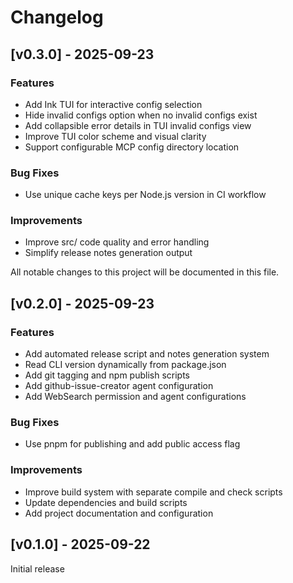# Changelog

## [v0.3.0] - 2025-09-23

### Features

- Add Ink TUI for interactive config selection
- Hide invalid configs option when no invalid configs exist
- Add collapsible error details in TUI invalid configs view
- Improve TUI color scheme and visual clarity
- Support configurable MCP config directory location

### Bug Fixes

- Use unique cache keys per Node.js version in CI workflow

### Improvements

- Improve src/ code quality and error handling
- Simplify release notes generation output

All notable changes to this project will be documented in this file.

## [v0.2.0] - 2025-09-23

### Features

- Add automated release script and notes generation system
- Read CLI version dynamically from package.json
- Add git tagging and npm publish scripts
- Add github-issue-creator agent configuration
- Add WebSearch permission and agent configurations

### Bug Fixes

- Use pnpm for publishing and add public access flag

### Improvements

- Improve build system with separate compile and check scripts
- Update dependencies and build scripts
- Add project documentation and configuration

## [v0.1.0] - 2025-09-22

Initial release
